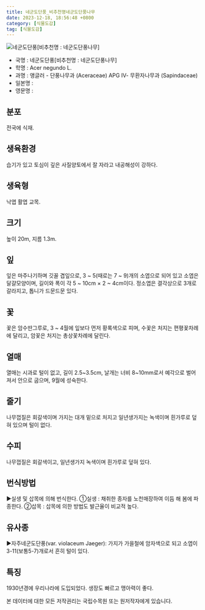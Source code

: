 ```yaml
---
title: 네군도단풍_비추천명네군도단풍나무
date: 2023-12-18, 18:56:48 +0800
category: [식물도감]
tag: [식물도감]
---
```




![네군도단풍[비추천명 : 네군도단풍나무]](http://www.nature.go.kr/fileUpload/plants/basic/Aceraceae/Acer/18783/18783_13_th2.JPG)
- 국명 : 네군도단풍[비추천명 : 네군도단풍나무]
- 학명 : Acer negundo L.
- 과명 : 앵글러 - 단풍나무과 (Aceraceae) APG Ⅳ- 무환자나무과 (Sapindaceae)
- 일본명 : 
- 영문명 : 


## 분포
전국에 식재.
## 생육환경
습기가 있고 토심이 깊은 사질양토에서 잘 자라고 내공해성이 강하다.
## 생육형
낙엽 활엽 교목.
## 크기
높이 20m, 지름 1.3m.
## 잎
잎은 마주나기하며 깃꼴 겹잎으로, 3 ~ 5(때로는 7 ~ 9)개의 소엽으로 되어 있고 소엽은 달걀모양이며, 길이와 폭이 각  5 ~ 10cm × 2 ~ 4cm이다.  정소엽은 결각상으로 3개로 갈라지고, 톱니가 드문드문 있다.
## 꽃
꽃은 암수딴그루로, 3 ~ 4월에 잎보다 먼저 황록색으로 피며, 수꽃은 처지는 편평꽃차례에 달리고, 암꽃은 처지는 총상꽃차례에 달린다.
## 열매
열매는 시과로 털이 없고, 길이 2.5~3.5cm, 날개는 너비 8~10mm로서 예각으로 벌어져서 안으로 굽으며, 9월에 성숙한다.
## 줄기
나무껍질은 회갈색이며 가지는 대개 밑으로 처지고 일년생가지는 녹색이며 흰가루로 덮혀 있으며 털이 없다.
## 수피
나무껍질은 회갈색이고, 일년생가지 녹색이며 흰가루로 덮혀 있다.
## 번식방법
▶실생 및 삽목에 의해 번식한다. ①실생 : 채취한 종자를 노천매장하여 이듬 해 봄에 파종한다. ②삽목 : 삽목에 의한 방법도 발근율이 비교적 높다.
## 유사종
▶자주네군도단풍(var. violaceum Jaeger): 가지가 가을철에 암자색으로 되고 소엽이 3-11(보통5-7)개로서 흔히 털이 있다.
## 특징
1930년경에 우리나라에 도입되었다. 생장도 빠르고 맹아력이 좋다.






본 데이터에 대한 모든 저작권리는 국립수목원 또는 원저작자에게 있습니다.
